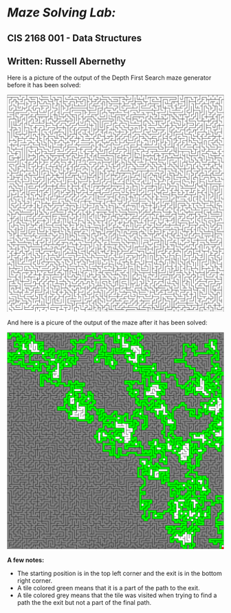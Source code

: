 # ***Maze Solving Lab:***
## CIS 2168 001 - Data Structures
## Written: Russell Abernethy

Here is a picture of the output of the Depth First Search maze generator before it has been solved:

![GeneratedMaze](https://github.com/rabernethy/DataStructuresLab4/blob/master/photos/DFSMazeUnsolved.png)

And here is a picure of the output of the maze after it has been solved:

![SolvedMaze](https://github.com/rabernethy/DataStructuresLab4/blob/master/photos/solved100x100Maze.png)

**A few notes:**
- The starting position is in the top left corner and the exit is in the bottom right corner.
- A tile colored green means that it is a part of the path to the exit.
- A tile colored grey means that the tile was visited when trying to find a path the the exit but not a part of the final path.